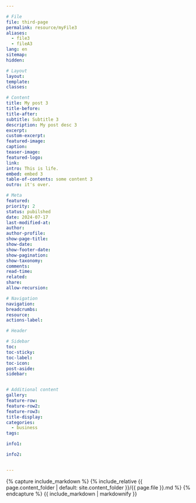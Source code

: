 ```yaml
---

# File
file: third-page
permalink: resource/myFile3
aliases:
  - file3
  - fileA3
lang: en
sitemap: 
hidden: 

# Layout
layout: 
template: 
classes: 

# Content
title: My post 3
title-before: 
title-after: 
subtitle: Subtitle 3
description: My post desc 3
excerpt: 
custom-excerpt: 
featured-image: 
caption: 
teaser-image: 
featured-logo: 
link: 
intro: This is life.
embed: embed 3
table-of-contents: some content 3
outro: it's over.

# Meta
featured: 
priority: 2
status: pubilshed
date: 2024-07-17
last-modified-at: 
author: 
author-profile: 
show-page-title: 
show-date: 
show-footer-date: 
show-pagination: 
show-taxonomy: 
comments: 
read-time: 
related: 
share: 
allow-recursion: 

# Navigation
navigation: 
breadcrumbs: 
resource: 
actions-label: 

# Header

# Sidebar
toc: 
toc-sticky: 
toc-label: 
toc-icon: 
post-aside: 
sidebar:


# Additional content
gallery: 
feature-row: 
feature-row2: 
feature-row3: 
title-display: 
categories:
  - business
tags:

info1:

info2:


---
```



{% capture include_markdown %}
{% include_relative {{ page.content_folder | default: site.content_folder }}/{{ page.file }}.md %}
{% endcapture %}
{{ include_markdown | markdownify }}
